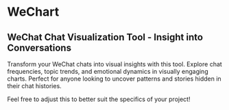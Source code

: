# WeChart
## WeChat Chat Visualization Tool - Insight into Conversations

Transform your WeChat chats into visual insights with this tool. Explore chat frequencies, topic trends, and emotional dynamics in visually engaging charts. Perfect for anyone looking to uncover patterns and stories hidden in their chat histories.

Feel free to adjust this to better suit the specifics of your project!






